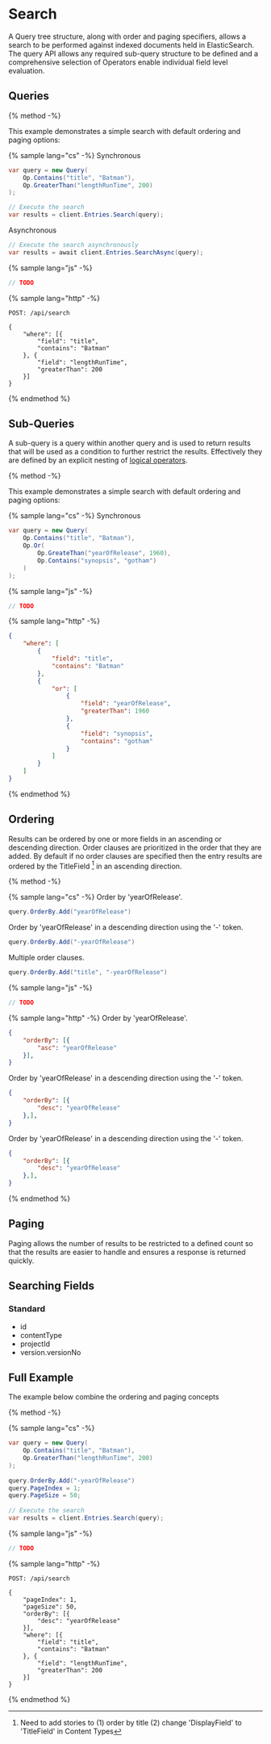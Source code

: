 # Search

A Query tree structure, along with order and paging specifiers, allows a search to be performed against indexed documents held in ElasticSearch. The query API allows any required sub-query structure to be defined and a comprehensive selection of Operators enable individual field level evaluation.

## Queries

{% method -%}

This example demonstrates a simple search with default ordering and paging options:

{% sample lang="cs" -%}
Synchronous
```cs
var query = new Query(
    Op.Contains("title", "Batman"),
    Op.GreaterThan("lengthRunTime", 200)
);

// Execute the search
var results = client.Entries.Search(query);
```

Asynchronous

```cs
// Execute the search asynchronously
var results = await client.Entries.SearchAsync(query);
```

{% sample lang="js" -%}
```js
// TODO

```

{% sample lang="http" -%}
```http
POST: /api/search

{
    "where": [{
        "field": "title",
        "contains": "Batman"
    }, {
        "field": "lengthRunTime",
        "greaterThan": 200
    }]
}
```

{% endmethod %}

## Sub-Queries

A sub-query is a query within another query and is used to return results that will be used as a condition to further restrict the results. Effectively they are defined by an explicit nesting of [logical operators](/common/query-api/query-operators.md#logical-operators).

{% method -%}

This example demonstrates a simple search with default ordering and paging options:

{% sample lang="cs" -%}
Synchronous
```cs
var query = new Query(
    Op.Contains("title", "Batman"),
    Op.Or(
        Op.GreateThan("yearOfRelease", 1960),
        Op.Contains("synopsis", "gotham")
    )
);
```

{% sample lang="js" -%}
```js
// TODO

```

{% sample lang="http" -%}
```json
{
    "where": [
        {
            "field": "title",
            "contains": "Batman"
        },
        {
            "or": [
                {
                    "field": "yearOfRelease",
                    "greaterThan": 1960
                },
                {
                    "field": "synopsis",
                    "contains": "gotham"
                }
            ]
        }
    ]
}
```

{% endmethod %}

## Ordering

Results can be ordered by one or more fields in an ascending or descending direction. Order clauses are prioritized in the order that they are added. By default if no order clauses are specified then the entry results are ordered by the TitleField [^1] in an ascending direction.

{% method -%}

{% sample lang="cs" -%}
Order by 'yearOfRelease'.

```cs
query.OrderBy.Add("yearOfRelease")
```

Order by 'yearOfRelease' in a descending direction using the '-' token.

```cs
query.OrderBy.Add("-yearOfRelease")
```

Multiple order clauses.

```cs
query.OrderBy.Add("title", "-yearOfRelease")
```

{% sample lang="js" -%}
```js
// TODO

```

{% sample lang="http" -%}
Order by 'yearOfRelease'.

```json
{
    "orderBy": [{
        "asc": "yearOfRelease"
    }],
}
```

Order by 'yearOfRelease' in a descending direction using the '-' token.

```json
{
    "orderBy": [{
        "desc": "yearOfRelease"
    },],
}
```

Order by 'yearOfRelease' in a descending direction using the '-' token.

```json
{
    "orderBy": [{
        "desc": "yearOfRelease"
    },],
}
```

{% endmethod %}

## Paging

Paging allows the number of results to be restricted to a defined count so that the results are easier to handle and ensures a response is returned quickly.



## Searching Fields

### Standard

- id
- contentType
- projectId
- version.versionNo

## Full Example

The example below combine the ordering and paging concepts

{% method -%}

{% sample lang="cs" -%}
```cs
var query = new Query(
    Op.Contains("title", "Batman"),
    Op.GreaterThan("lengthRunTime", 200)
);
 
query.OrderBy.Add("-yearOfRelease")
query.PageIndex = 1;
query.PageSize = 50;
 
// Execute the search
var results = client.Entries.Search(query);
```

{% sample lang="js" -%}
```js
// TODO

```

{% sample lang="http" -%}
```http
POST: /api/search

{
    "pageIndex": 1,
    "pageSize": 50,
    "orderBy": [{
        "desc": "yearOfRelease"
    }],
    "where": [{
        "field": "title",
        "contains": "Batman"
    }, {
        "field": "lengthRunTime",
        "greaterThan": 200
    }]
}
```

{% endmethod %}


[^1]: Need to add stories to (1) order by title (2) change 'DisplayField' to 'TitleField' in Content Types